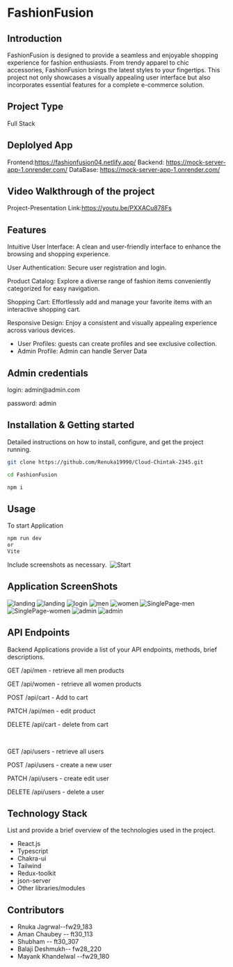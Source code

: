 # FashionFusion

## Introduction

FashionFusion is designed to provide a seamless and enjoyable shopping experience for fashion enthusiasts. From trendy apparel to chic accessories, FashionFusion brings the latest styles to your fingertips. This project not only showcases a visually appealing user interface but also incorporates essential features for a complete e-commerce solution.

## Project Type

Full Stack

## Deplolyed App

Frontend:https://fashionfusion04.netlify.app/
Backend: https://mock-server-app-1.onrender.com/
DataBase: https://mock-server-app-1.onrender.com/

## Video Walkthrough of the project

Project-Presentation Link:https://youtu.be/PXXACu878Fs


## Features
  Intuitive User Interface: A clean and user-friendly interface to enhance the browsing and shopping experience.
   
  User Authentication: Secure user registration and login.

  Product Catalog: Explore a diverse range of fashion items conveniently categorized for easy navigation.

  Shopping Cart: Effortlessly add and manage your favorite items with an interactive shopping cart.
 
  Responsive Design: Enjoy a consistent and visually appealing experience across various devices.

- User Profiles: guests can create profiles and see exclusive collection.
- Admin Profile: Admin can handle Server Data

## Admin credentials
  <p>login: admin@admin.com</p>
  <p>password: admin</p>

  
## Installation & Getting started

Detailed instructions on how to install, configure, and get the project running.

```bash
git clone https://github.com/Renuka19990/Cloud-Chintak-2345.git

cd FashionFusion

npm i

```

## Usage

To start Application

```bash
npm run dev
or
Vite
```

Include screenshots as necessary.
<img src='FashionFusion/public/LandingPage1.png' alt=""/>
![Start]()

## Application ScreenShots
![landing](FashionFusion/public/LandingPage1.png)
![landing](FashionFusion/public/LandingPage.png)
![login](FashionFusion/public/LoginPage.png)
![men](FashionFusion/public/men.png)
![women](FashionFusion/public/women.png)
![SinglePage-men](FashionFusion/public/singlePage-men.png)
![SinglePage-women](FashionFusion/public/singlePage-women.png)
![admin](FashionFusion/public/admin1.png)
![admin](FashionFusion/public/admin2.png)

## API Endpoints

Backend Applications provide a list of your API endpoints, methods, brief descriptions.

<p>GET /api/men - retrieve all men products</p>
<p>GET /api/women - retrieve all women products</p>

<p>POST /api/cart - Add to cart</p>
<p>PATCH /api/men - edit product </p>
<p>DELETE /api/cart - delete from cart</p>

<br/>
<p>GET /api/users - retrieve all users</p>
<p>POST /api/users - create a new user </p>
<p>PATCH /api/users - create edit user</p>
<p>DELETE /api/users - delete a user</p>




## Technology Stack

List and provide a brief overview of the technologies used in the project.

- React.js
- Typescript
- Chakra-ui
- Tailwind
- Redux-toolkit
- json-server
- Other libraries/modules

## Contributors

- Rnuka Jagrwal--fw29_183 
- Aman Chaubey -- ft30_113
- Shubham -- ft30_307
- Balaji Deshmukh-- fw28_220
- Mayank Khandelwal --fw29_180
